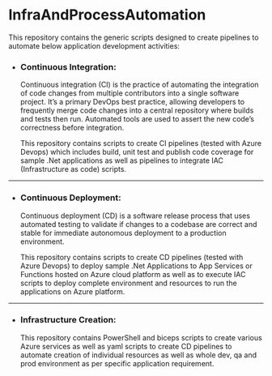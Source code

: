 # InfraAndProcessAutomation

This repository contains the generic scripts designed to create pipelines to automate below application development activities:

* ### Continuous Integration: ###

    Continuous integration (CI) is the practice of automating the integration of code changes from multiple contributors into a single software project. It’s a primary DevOps best practice, allowing developers to frequently merge code changes into a central repository where builds and tests then run. Automated tools are used to assert the new code’s correctness before integration.
    
    This repository contains scripts to create CI pipelines (tested with Azure Devops) which includes build, unit test and publish code coverage for sample .Net applications as well as pipelines to integrate IAC (Infrastructure as code) scripts.
----

* ### Continuous Deployment: ###

    Continuous deployment (CD) is a software release process that uses automated testing to validate if changes to a codebase are correct and stable for immediate autonomous deployment to a production environment.

    This repository contains scripts to create CD pipelines (tested with Azure Devops) to deploy sample .Net Applications to App Services or Functions hosted on Azure cloud platform as well as to execute IAC scripts to deploy complete environment and resources to run the applications on Azure platform.

----

* ### Infrastructure Creation: ###

    This repository contains PowerShell and biceps scripts to create various Azure services as well as yaml scripts to create CD pipelines to automate creation of individual resources as well as whole dev, qa and prod environment as per specific application requirement.

